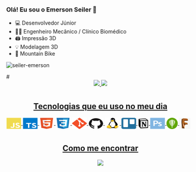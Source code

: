 ### Olá! Eu sou o Emerson Seiler 👋

- 💻 Desenvolvedor Júnior
- 👨‍🔬 Engenheiro Mecânico / Clínico Biomédico
- 🖨️ Impressão 3D
- 💡 Modelagem 3D
- 🚴 Mountain Bike


<p align="left">
  <img
    src="https://komarev.com/ghpvc/?username=seiler-emerson"
    alt="seiler-emerson"
  />
</p>
#

<div align="center">
  <a href="https://github.com/seiler-emerson">
  <img height="180em" src="https://github-readme-stats.vercel.app/api?username=seiler-emerson&show_icons=true&theme=dark&include_all_commits=true&count_private=true"/>
  <img height="180em" src="https://github-readme-stats.vercel.app/api/top-langs/?username=seiler-emerson&layout=compact&langs_count=7&theme=dark"/>
</div>
  
#
<h2 style="display: flex;justify-content: center;">Tecnologias que eu uso no meu dia</h2>

<img align="center" alt="JavaScript" height="30" width="40" src="./img/icons/javascript.svg">
<img align="center" alt="Typescript" height="30" width="40" src="./img/icons/typescript.svg">
<img align="center" alt="html5" height="30" width="40" src="./img/icons/html5.svg">
<img align="center" alt="css3" height="30" width="40" src="./img/icons/css3.svg">
<img align="center" alt="Git" height="30" width="40" src="./img/icons/git.svg">
<img align="center" alt="GitHub" height="30" width="40" src="./img/icons/github.svg">
<img align="center" alt="Linux" height="30" width="40" src="./img/icons/linux.svg">
<img align="center" alt="Trello" height="30" width="40" src="./img/icons/trello.svg">
<img align="center" alt="Notion" height="30" width="30" src="./img/icons/notion.png">
<img align="center" alt="Photoshop" height="30" width="40" src="./img/icons/photoshop.svg">
<img align="center" alt="CorelDraw" height="30" width="30" src="./img/icons/corel.png">
<img align="center" alt="JavaScript" height="30" width="30" src="./img/icons/fusion360.jfif">

  
<br/>

#

<h2 style="display: flex;justify-content: center;">Como me encontrar</h2>
<div style="display: flex;justify-content: center"> 
  <a href="https://www.linkedin.com/in/seileremerson/" target="_blank">
    <img src="https://img.shields.io/badge/-LinkedIn-%230077B5?style=for-the-badge&logo=linkedin&logoColor=white" target="_blank">
  </a> 
</div>

<br/>

#
  
